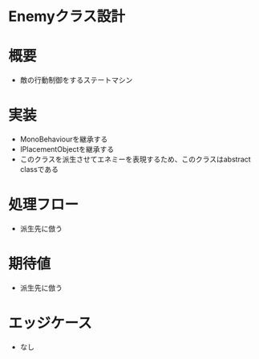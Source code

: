 # Enemyクラス設計

# 概要
- 敵の行動制御をするステートマシン

# 実装
- MonoBehaviourを継承する
- IPlacementObjectを継承する
- このクラスを派生させてエネミーを表現するため、このクラスはabstract classである

# 処理フロー
- 派生先に倣う

# 期待値
- 派生先に倣う

# エッジケース
- なし
